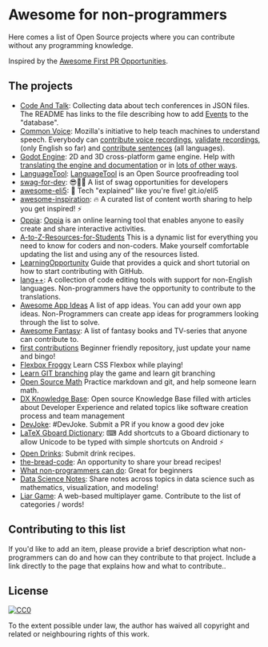 # Awesome for non-programmers

Here comes a list of Open Source projects where you can contribute without any programming knowledge.

Inspired by the [Awesome First PR Opportunities](https://github.com/MunGell/awesome-for-beginners/).

## The projects

- [Code And Talk](https://github.com/szabgab/codeandtalk.com): Collecting data about tech conferences in JSON files. The README has links to the file describing how to add [Events](https://github.com/szabgab/codeandtalk.com/blob/main/docs/EVENTS.md) to the "database".
- [Common Voice](https://voice.mozilla.org/): Mozilla's initiative to help teach machines to understand speech. Everybody can [contribute voice recordings](https://voice.mozilla.org/en/record), [validate recordings](https://voice.mozilla.org/en), (only English so far) and [contribute sentences](https://voice-sprint.mozilla.community/contributing/) (all languages).
- [Godot Engine](https://godotengine.org/): 2D and 3D cross-platform game engine. Help with [translating the engine and documentation](https://godotengine.org/article/godots-documentation-now-open-translation) or in [lots of other ways](http://docs.godotengine.org/en/latest/community/contributing/ways_to_contribute.html).
- [LanguageTool](https://github.com/languagetool-org/languagetool): [LanguageTool](https://community.languagetool.org/) is an Open Source proofreading tool
- [swag-for-dev](https://github.com/swapagarwal/swag-for-dev): 😎👕🧦 A list of swag opportunities for developers
- [awesome-eli5](https://github.com/swapagarwal/awesome-eli5): 👶 Tech "explained" like you're five! git.io/eli5
- [awesome-inspiration](https://github.com/swapagarwal/awesome-inspiration): 🔥 A curated list of content worth sharing to help you get inspired! ⚡️
- [Oppia](https://github.com/oppia/oppia/wiki/Teaching-with-Oppia): [Oppia](https://www.oppia.org) is an online learning tool that enables anyone to easily create and share interactive activities.
- [A-to-Z-Resources-for-Students](https://github.com/dipakkr/A-to-Z-Resources-for-Students) This is a dynamic list for everything you need to know for coders and non-coders. Make yourself comfortable updating the list and using any of the resources listed.
- [LearningOpportunity](https://guides.github.com/activities/hello-world/) Guide that provides a quick and short tutorial on how to start contributing with GitHub.
- [lang++](https://github.com/fibanneacci/langplusplus): A collection of code editing tools with support for non-English languages. Non-programmers have the opportunity to contribute to the translations.
- [Awesome App Ideas](https://github.com/tastejs/awesome-app-ideas) A list of app ideas. You can add your own app ideas. Non-Programmers can create app ideas for programmers looking through the list to solve.
- [Awesome Fantasy](https://github.com/RichardLitt/awesome-fantasy): A list of fantasy books and TV-series that anyone can contribute to.
- [first contributions](https://github.com/firstcontributions/first-contributions) Beginner friendly repository, just update your name and bingo!
- [Flexbox Froggy](https://github.com/thomaspark/flexboxfroggy) Learn CSS Flexbox while playing!
- [Learn GIT branching](https://pcottle.github.io/learnGitBranching) play the game and learn git branching
- [Open Source Math](https://github.com/open-source-math) Practice markdown and git, and help someone learn math.
- [DX Knowledge Base](https://github.com/DXHeroes/knowledge-base-content): Open source Knowledge Base filled with articles about Developer Experience and related topics like software creation process and team management
- [DevJoke](https://github.com/shrutikapoor08/devjoke): #DevJoke. Submit a PR if you know a good dev joke
- [LaTeX Gboard Dictionary](https://github.com/DenverCoder1/LaTeX-Gboard-Dictionary/issues/5): ⌨ Add shortcuts to a Gboard dictionary to allow Unicode to be typed with simple shortcuts on Android ⚡
- [Open Drinks](https://github.com/alfg/opendrinks): Submit drink recipes.
- [the-bread-code](https://github.com/hendricius/the-bread-code): An opportunity to share your bread recipes!
- [What non-programmers can do](https://github.com/tvanantwerp/github-for-non-programmers): Great for beginners
- [Data Science Notes](https://github.com/wyattowalsh/data-science-notes): Share notes across topics in data science such as mathematics, visualization, and modeling!
- [Liar Game](https://github.com/fibanneacci/liar): A web-based multiplayer game. Contribute to the list of categories / words!

## Contributing to this list

If you'd like to add an item, please provide a brief description what non-programmers can do and how can they contribute to that project. Include a link directly to the page that explains how and what to contribute..

## License

[![CC0](http://i.creativecommons.org/p/zero/1.0/88x31.png)](http://creativecommons.org/publicdomain/zero/1.0/)

To the extent possible under law, the author has waived all copyright and related or neighbouring rights of this work.
